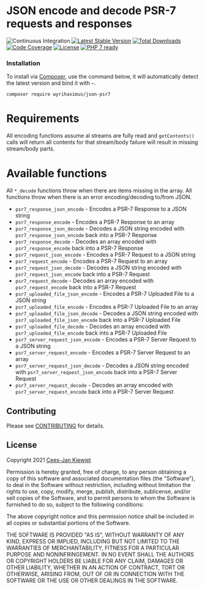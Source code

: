 # JSON encode and decode PSR-7 requests and responses

![Continuous Integration](https://github.com/WyriHaximus/php-json-psr7/workflows/Continuous%20Integration/badge.svg)
[![Latest Stable Version](https://poser.pugx.org/WyriHaximus/json-psr7/v/stable.png)](https://packagist.org/packages/WyriHaximus/json-psr7)
[![Total Downloads](https://poser.pugx.org/WyriHaximus/json-psr7/downloads.png)](https://packagist.org/packages/WyriHaximus/json-psr7)
[![Code Coverage](https://scrutinizer-ci.com/g/WyriHaximus/php-json-psr7/badges/coverage.png?b=master)](https://scrutinizer-ci.com/g/WyriHaximus/php-json-psr7/?branch=master)
[![License](https://poser.pugx.org/WyriHaximus/json-psr7/license.png)](https://packagist.org/packages/wyrihaximus/json-psr7)
[![PHP 7 ready](http://php7ready.timesplinter.ch/WyriHaximus/php-json-psr7/badge.svg)](https://travis-ci.org/WyriHaximus/php-json-psr7)

### Installation ###

To install via [Composer](http://getcomposer.org/), use the command below, it will automatically detect the latest version and bind it with `~`.

```
composer require wyrihaximus/json-psr7
```

# Requirements

All encoding functions assume al streams are fully read and `getContents()` calls will return all contents for that
stream/body failure will result in missing stream/body parts.

# Available functions

All `*_decode` functions throw when there are items missing in the array. All functions throw when there is an error
encoding/decoding to/from JSON.

* `psr7_response_json_encode` - Encodes a PSR-7 Response to a JSON string
* `psr7_response_encode` - Encodes a PSR-7 Response to an array
* `psr7_response_json_decode` - Decodes a JSON string encoded with `psr7_response_json_encode` back into a PSR-7 Response
* `psr7_response_decode` - Decodes an array encoded with `psr7_response_encode` back into a PSR-7 Response
* `psr7_request_json_encode` - Encodes a PSR-7 Request to a JSON string
* `psr7_request_encode` - Encodes a PSR-7 Request to an array
* `psr7_request_json_decode` - Decodes a JSON string encoded with `psr7_request_json_encode` back into a PSR-7 Request
* `psr7_request_decode` - Decodes an array encoded with `psr7_request_encode` back into a PSR-7 Request
* `psr7_uploaded_file_json_encode` - Encodes a PSR-7 Uploaded File to a JSON string
* `psr7_uploaded_file_encode` - Encodes a PSR-7 Uploaded File to an array
* `psr7_uploaded_file_json_decode` - Decodes a JSON string encoded with `psr7_uploaded_file_json_encode` back into a PSR-7 Uploaded File
* `psr7_uploaded_file_decode` - Decodes an array encoded with `psr7_uploaded_file_encode` back into a PSR-7 Uploaded File
* `psr7_server_request_json_encode` - Encodes a PSR-7 Server Request to a JSON string
* `psr7_server_request_encode` - Encodes a PSR-7 Server Request to an array
* `psr7_server_request_json_decode` - Decodes a JSON string encoded with `psr7_server_request_json_encode` back into a PSR-7 Server Request
* `psr7_server_request_decode` - Decodes an array encoded with `psr7_server_request_encode` back into a PSR-7 Server Request

## Contributing ##

Please see [CONTRIBUTING](CONTRIBUTING.md) for details.

## License ##

Copyright 2021 [Cees-Jan Kiewiet](http://wyrihaximus.net/)

Permission is hereby granted, free of charge, to any person
obtaining a copy of this software and associated documentation
files (the "Software"), to deal in the Software without
restriction, including without limitation the rights to use,
copy, modify, merge, publish, distribute, sublicense, and/or sell
copies of the Software, and to permit persons to whom the
Software is furnished to do so, subject to the following
conditions:

The above copyright notice and this permission notice shall be
included in all copies or substantial portions of the Software.

THE SOFTWARE IS PROVIDED "AS IS", WITHOUT WARRANTY OF ANY KIND,
EXPRESS OR IMPLIED, INCLUDING BUT NOT LIMITED TO THE WARRANTIES
OF MERCHANTABILITY, FITNESS FOR A PARTICULAR PURPOSE AND
NONINFRINGEMENT. IN NO EVENT SHALL THE AUTHORS OR COPYRIGHT
HOLDERS BE LIABLE FOR ANY CLAIM, DAMAGES OR OTHER LIABILITY,
WHETHER IN AN ACTION OF CONTRACT, TORT OR OTHERWISE, ARISING
FROM, OUT OF OR IN CONNECTION WITH THE SOFTWARE OR THE USE OR
OTHER DEALINGS IN THE SOFTWARE.
